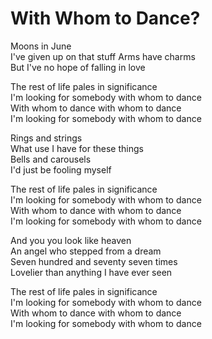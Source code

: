 # With Whom to Dance?  

Moons in June  
I've given up on that stuff
Arms have charms  
But I've no hope of falling in love  

The rest of life pales in significance  
I'm looking for somebody with whom to dance  
With whom to dance with whom to dance  
I'm looking for somebody with whom to dance  

Rings and strings  
What use I have for these things  
Bells and carousels  
I'd just be fooling myself  

The rest of life pales in significance  
I'm looking for somebody with whom to dance  
With whom to dance with whom to dance  
I'm looking for somebody with whom to dance  

And you you look like heaven  
An angel who stepped from a dream  
Seven hundred and seventy seven times  
Lovelier than anything I have ever seen  

The rest of life pales in significance  
I'm looking for somebody with whom to dance  
With whom to dance with whom to dance  
I'm looking for somebody with whom to dance  
